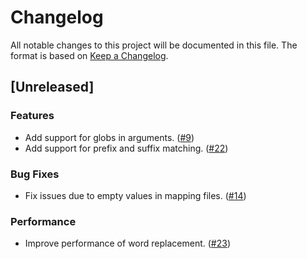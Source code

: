 # Changelog

All notable changes to this project will be documented in this file. The format
is based on [Keep a Changelog].

## [Unreleased]

### Features

- Add support for globs in arguments. ([#9])
- Add support for prefix and suffix matching. ([#22])

### Bug Fixes

- Fix issues due to empty values in mapping files. ([#14])

### Performance

- Improve performance of word replacement. ([#23])

[keep a changelog]: https://keepachangelog.com/en/1.0.0/
[#9]: https://github.com/ericcornelissen/wordrow/pull/9
[#14]: https://github.com/ericcornelissen/wordrow/pull/14
[#22]: https://github.com/ericcornelissen/wordrow/pull/22
[#23]: https://github.com/ericcornelissen/wordrow/pull/23
